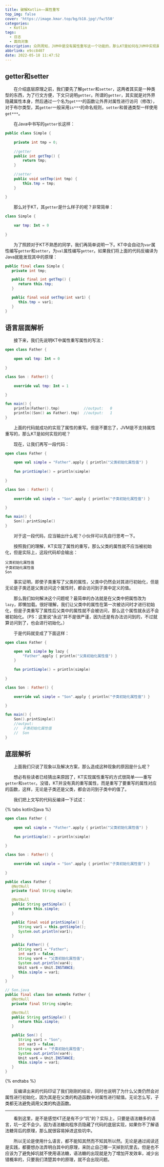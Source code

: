 ```yaml
---
title: 破解Kotlin——属性重写
top_img: false
cover: 'https://image.kmar.top/bg/b18.jpg!/fw/550'
categories:
  - Kotlin
tags:
  - 日志
  - 面向对象
description: 众所周知，JVM中是没有属性重写这一个功能的，那么KT是如何在JVM中实现属性重载的呢？
abbrlink: e9cc8407
date: 2022-05-18 11:47:52
---
```


## getter和setter

&emsp;&emsp;在介绍底层原理之前，我们要先了解`getter`和`setter`，这两者其实是一种类型的东西，为了行文方便，下文只说明`getter`。所谓的`getter`，其实就是对外界隐藏属性本身，然后通过一个名为`get***`的函数让外界对属性进行访问（修改），对于布尔类型，其`getter`一般采用`is***`的命名规则，`setter`和普通类型一样使用`get***`。

&emsp;&emsp;在Java中书写的`getter`长这样：

```java
public class Simple {
    
    private int tmp = 0;
    
    //getter
    public int getTmp() {
        return tmp;
    }
    
    //setter
    public void setTmp(int tmp) {
        this.tmp = tmp;
    }
    
}
```

&emsp;&emsp;那么对于KT，其`getter`是什么样子的呢？非常简单：

```kotlin
class Simple {
    
    var tmp: Int = 0
    
}
```

&emsp;&emsp;为了照顾对于KT不熟悉的同学，我们再简单说明一下。KT中会自动为`var`属性编写`getter`和`setter`，为`val`属性编写`getter`。如果我们将上面的代码反编译为Java就能发现其中的原理：

```java
public final class Simple {
   private int tmp;

   public final int getTmp() {
      return this.tmp;
   }

   public final void setTmp(int var1) {
      this.tmp = var1;
   }
}
```

## 语言层面解析

&emsp;&emsp;接下来，我们先说明KT中属性重写属性的写法：

```kotlin
open class Father {
    
    open val tmp: Int = 0
    
}

class Son : Father() {
    
    override val tmp: Int = 1
    
}

fun main() {
    println(Father().tmp)           //output:   0
    println((Son() as Father).tmp)  //output:   1
}
```

&emsp;&emsp;上面的代码就成功的实现了属性的重写。但是不要忘了，JVM是不支持属性重写的，那么KT是如何实现的呢？

&emsp;&emsp;现在，让我们再写一段代码：

```kotlin
open class Father {
    
    open val simple = "Father".apply { println("父类初始化属性值") }
    
    fun printSimple() = println(simple)
    
}

class Son : Father() {
    
    override val simple = "Son".apply { println("子类初始化属性值") }
    
}

fun main() {
    Son().printSimple()
}
```

&emsp;&emsp;对于这一段代码，应当输出什么呢？小伙伴可以先自行思考一下。

&emsp;&emsp;按照我们的理解，KT实现了属性的重写，那么父类的属性就不应当被初始化，但是实际上，这段代码却会输出：

```
父类初始化属性值
子类初始化属性值
Son
```

&emsp;&emsp;事实证明，即使子类重写了父类的属性，父类中仍然会对其进行初始化，但是无论是子类还是父类访问这个属性时，都会访问到子类中定义的值。

&emsp;&emsp;那么我们如何解决这个问题呢？最简单的办法就是在父类中把属性改为`lazy`，即懒加载。很好理解，我们让父类中的属性在第一次被访问时才进行初始化，但是子类重写了属性后父类中的属性就不会被访问，那么这个属性就永远不会被初始化。（PS：这里说“永远”并不是很严谨，因为还是有办法访问到的，不过就算访问到了，也会进行初始化。）

&emsp;&emsp;于是代码就变成了下面这样：

```kotlin
open class Father {

    open val simple by lazy {
        "Father".apply { println("父类初始化属性值") }
    }
    
    fun printSimple() = println(simple)
    
}

class Son : Father() {
    
    override val simple = "Son".apply { println("子类初始化属性值") }
    
}

fun main() {
    Son().printSimple()
    //output:
    //  子类初始化属性值
    //  Son
}
```

## 底层解析

&emsp;&emsp;上面我们只说了现象以及解决方案，那么造成这种现象的原因是什么呢？

&emsp;&emsp;想必有些读者已经猜出来原因了，KT实现属性重写的方式很简单——重写`getter`和`setter`。没错，KT并没有真的重写属性，而是重写了要重写的属性对应的函数，这样，无论是子类还是父类，都会访问到子类中的值了。

&emsp;&emsp;我们把上文写的代码反编译一下试试：

{% tabs kotlin2java %}

<!-- tab Kotlin -->
```kotlin
open class Father {
    
    open val simple = "Father".apply { println("父类初始化属性值") }
    
    fun printSimple() = println(simple)
    
}

class Son : Father() {
    
    override val simple = "Son".apply { println("子类初始化属性值") }
    
}
```
<!-- endtab -->

<!-- tab 反编译 -->
```java
public class Father {
   @NotNull
   private final String simple;

   @NotNull
   public String getSimple() {
      return this.simple;
   }

   public final void printSimple() {
      String var1 = this.getSimple();
      System.out.println(var1);
   }

   public Father() {
      String var1 = "Father";
      int var3 = false;
      String var4 = "父类初始化属性值";
      System.out.println(var4);
      Unit var6 = Unit.INSTANCE;
      this.simple = var1;
   }
}

// Son.java
public final class Son extends Father {
   @NotNull
   private final String simple;

   @NotNull
   public String getSimple() {
      return this.simple;
   }

   public Son() {
      String var1 = "Son";
      int var3 = false;
      String var4 = "子类初始化属性值";
      System.out.println(var4);
      Unit var6 = Unit.INSTANCE;
      this.simple = var1;
   }
}

```
<!-- endtab -->

{% endtabs %}

&emsp;&emsp;反编译出来的代码印证了我们刚刚的结论，同时也说明了为什么父类仍然会对属性进行初始化，因为其是在父类的构造函数中对属性进行赋值。无论怎么写，子类都无法避免调用父类的构造函数。

---

&emsp;&emsp;看到这里，是不是感觉KT还是有不少“坑”的？实际上，只要是语法糖多的语言，坑一定不会少。因为语法糖向程序员隐藏了代码的底层实现，如果你不了解语法糖背后的原理，那么就很容易掉进这些坑中。

&emsp;&emsp;所以无论是使用什么语言，都不能知其然而不知其所以然。无论是通过阅读还是实践，都要想办法弄明白其中的原理，来防止自己哪一天掉到坑里去。但是也不应该为了避免掉坑就不使用语法糖，语法糖的出现就是为了增加开发效率，减少出错概率的，只要我们清楚其中的原理，就不会出现问题。